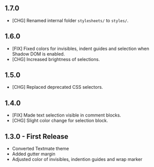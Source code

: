 ## 1.7.0

* [CHG] Renamed internal folder `stylesheets/` to `styles/`.


## 1.6.0

* [FIX] Fixed colors for invisibles, indent guides and selection when Shadow DOM
  is enabled.
* [CHG] Increased brightness of selections.


## 1.5.0

* [CHG] Replaced deprecated CSS selectors.


## 1.4.0

* [FIX] Made text selection visible in comment blocks.
* [CHG] Slight color change for selection block.


## 1.3.0 - First Release

* Converted Textmate theme
* Added gutter margin
* Adjusted color of invisibles, indention guides and wrap marker
